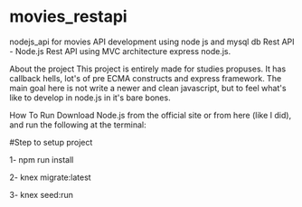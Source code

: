 # movies_restapi
nodejs_api for movies
API development using node js and mysql db Rest API - 
Node.js Rest API using MVC architecture express node.js.

About the project This project is entirely made for studies propuses. It has callback hells, lot's of pre ECMA constructs and express framework. The main goal here is not write a newer and clean javascript, but to feel what's like to develop in node.js in it's bare bones.

How To Run Download Node.js from the official site or from here (like I did), and run the following at the terminal:

#Step to setup project

1- npm run install 

2- knex migrate:latest

3- knex seed:run

